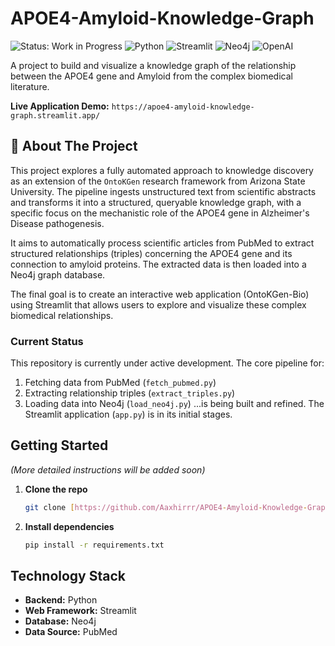 # APOE4-Amyloid-Knowledge-Graph
![Status: Work in Progress](https://img.shields.io/badge/status-work%20in%20progress-yellow)
![Python](https://img.shields.io/badge/Python-3.9%2B-blue)
![Streamlit](https://img.shields.io/badge/Streamlit-1.x-orange)
![Neo4j](https://img.shields.io/badge/Neo4j-5.x-008cc1)
![OpenAI](https://img.shields.io/badge/OpenAI-GPT--3.5-412991)


A project to build and visualize a knowledge graph of the relationship between the APOE4 gene and Amyloid from the complex biomedical literature.

**Live Application Demo:** `https://apoe4-amyloid-knowledge-graph.streamlit.app/`

## 🚧 About The Project

This project explores a fully automated approach to knowledge discovery as an extension of the `OntoKGen` research framework from Arizona State University. The pipeline ingests unstructured text from scientific abstracts and transforms it into a structured, queryable knowledge graph, with a specific focus on the mechanistic role of the APOE4 gene in Alzheimer's Disease pathogenesis.

It aims to automatically process scientific articles from PubMed to extract structured relationships (triples) concerning the APOE4 gene and its connection to amyloid proteins. The extracted data is then loaded into a Neo4j graph database.

The final goal is to create an interactive web application (OntoKGen-Bio) using Streamlit that allows users to explore and visualize these complex biomedical relationships.

### Current Status

This repository is currently under active development. The core pipeline for:
1.  Fetching data from PubMed (`fetch_pubmed.py`)
2.  Extracting relationship triples (`extract_triples.py`)
3.  Loading data into Neo4j (`load_neo4j.py`)
...is being built and refined. The Streamlit application (`app.py`) is in its initial stages.

## Getting Started

*(More detailed instructions will be added soon)*

1.  **Clone the repo**
    ```sh
    git clone [https://github.com/Aaxhirrr/APOE4-Amyloid-Knowledge-Graph.git](https://github.com/Aaxhirrr/APOE4-Amyloid-Knowledge-Graph.git)
    ```
2.  **Install dependencies**
    ```sh
    pip install -r requirements.txt
    ```

## Technology Stack

* **Backend:** Python
* **Web Framework:** Streamlit
* **Database:** Neo4j
* **Data Source:** PubMed
